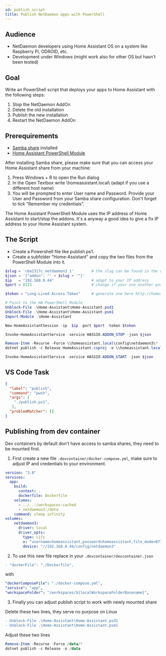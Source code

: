 ```yaml
---
id: publish_script
title: Publish NetDaemon apps with PowerShell
---
```


## Audience
- NetDaemon developers using Home Assistant OS on a system like Raspberry  Pi, ODROID, etc. 
- Development under Windows (might work also for other OS but hasn't been tested)

## Goal
Write an PowerShell script that deploys your apps to Home Assistant with the following steps:

1. Stop the NetDaemon AddOn
2. Delete the old installation
3. Publish the new installation
4. Restart the NetDaemon AddOn

## Prerequirements
- [Samba share](https://github.com/home-assistant/addons/tree/master/samba) installed
- [Home Assistant PowerShell Module](https://github.com/flemmingss/Home-Assistant-PowerShell-Module)

After installing Samba share, please make sure that you can access your Home Assistant share from your machine:
1. Press Windows + R to open the Run dialog
2. In the Open Textbox write \\homeassistant.local\ (adapt if you use a different host name)
3. You will be prompted to enter User name and Password. Provide your User and Password from your Samba share configuration. Don't forget to tick "Remember my credentials".

The Home Assistant PowerShell Module uses the IP address of Home Assistant to start/stop the addons. It's a anyway a good idea to give a fix IP address to your Home Assistant system.

## The Script

- Create a Powershell file like publish.ps1.
- Create a subfolder "Home-Assistant" and copy the two files from the PowerShell Module into it.

```powershell
$slug = 'c6a2317c_netdaemon3_1'        # the slug can be found in the url of the browser when navigating to the NetDaemon addon
$json = '{"addon": "' + $slug + '"}'   
$ip   = "192.168.0.44"                 # adapt to your IP address
$port = 8123                           # change if your use another port

$token = "Long-Lived Access Token"     # generate one here http://homeassistant.local:8123/profile 

# Point to the HA PowerSHell Module
Unblock-File .\Home-Assistant\Home-Assistant.psd1
Unblock-File .\Home-Assistant\Home-Assistant.psm1
Import-Module .\Home-Assistant

New-HomeAssistantSession -ip  $ip -port $port -token $token

Invoke-HomeAssistantService -service HASSIO.ADDON_STOP -json $json

Remove-Item -Recurse -Force \\homeassistant.local\config\netdaemon3\*
dotnet publish -c Release HomeAssistant.csproj -o \\homeassistant.local\config\netdaemon3

Invoke-HomeAssistantService -service HASSIO.ADDON_START -json $json
```

## VS Code Task

```json
{
  "label": "publish",
  "command": "pwsh",
  "args": [   
    "./publish.ps1",
   ],
  "problemMatcher": []
}
```

## Publishing from dev container

Dev containers by default don't have access to samba shares, they need to be mounted first.

1. First create a new file `.devcontainer/docker-compose.yml`, make sure to adjust IP and credentials to your environment.

```yaml
version: "3.8"
services:
  app:
    build:
      context: .
      dockerfile: Dockerfile
    volumes:
      - ../..:/workspaces:cached
      - netdaemon3:/data
    command: sleep infinity
volumes:
    netdaemon3:
      driver: local
      driver_opts:
        type: cifs
        o: "username=homeassistant,password=homeassistant,file_mode=0777,dir_mode=0777"
        device: "//192.168.0.44/config/netdaemon3"
```

2. To use this new file replace in your `.devcontainer/devcontainer.json`

```diff
- "dockerFile": "./Dockerfile",
```
with
```yaml
"dockerComposeFile": "./docker-compose.yml",
"service": "app",
"workspaceFolder": "/workspaces/${localWorkspaceFolderBasename}",
```

3. Finally you can adjust publish script to work with newly mounted share

Delete these two lines, they serve no purpose on Linux
```diff
- Unblock-File .\Home-Assistant\Home-Assistant.psd1
- Unblock-File .\Home-Assistant\Home-Assistant.psm1
```
Adjust these two lines
```powershell
Remove-Item -Recurse -Force /data/*
dotnet publish -c Release -o /data
```
